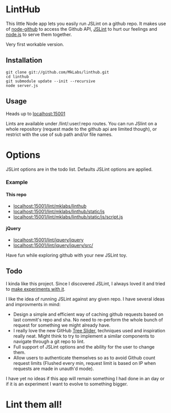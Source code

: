 # LintHub

This little Node app lets you easily run JSLint on a github repo. It makes use of [node-github](https://github.com/ajaxorg/node-github) to access the Github API, [JSLint](https://github.com/douglascrockford/JSLint) to hurt our feelings and [node.js](https://github.com/ry/node) to serve them together.

Very first workable version.


## Installation

	git clone git://github.com/MkLabs/linthub.git
	cd linthub
	git submodule update --init --recursive
	node server.js

## Usage

Heads up to [localhost:15001](http://localhost:15001/)

Lints are available under /lint/:user/:repo routes. You can run JSlint on a whole repository (request made to the github api are limited though), or restrict with the use of sub path and/or file names.

# Options
JSLint options are in the todo list. Defaults JSLint options are applied.

### Example
#### This repo
* [localhost:15001/lint/mklabs/linthub](http://localhost:15001/lint/mklabs/linthub)
* [localhost:15001/lint/mklabs/linthub/static/js](http://localhost:15001/lint/mklabs/linthub/static/js)
* [localhost:15001/lint/mklabs/linthub/static/js/script.js](http://localhost:15001/lint/mklabs/linthub/js/script.js)

#### jQuery
* [localhost:15001/lint/jquery/jquery](http://localhost:15001/lint/jquery/jquery/)
* [localhost:15001/lint/jquery/jquery/src/](http://localhost:15001/lint/jquery/jquery/src/)


Have fun while exploring github with your new JSLint toy.

## Todo

I kinda like this project. Since I discovered JSLint, I always loved it and tried to [make experiments with it](https://github.com/mklabs/lintswarm).

I like the idea of running JSLint against any given repo. I have several ideas and improvments in mind:

* Design a simple and efficient way of caching github requests based on last commit's repo and sha. No need to re-perform the whole bunch of request for something we might already have.
* I really love the new GitHub [Tree Slider](https://github.com/blog/760-the-tree-slider), techniques used and inspiration really neat. Might think to try to implement a similar components to navigate through a git repo to lint.
* Full support of JSLint options and the ability for the user to change them.
* Allow users to authenticate themselves so as to avoid Github count request limits (Flushed every min, request limit is based on IP when requests are made in unauth'd mode).

I have yet no ideas if this app will remain something I had done in an day or if it is an experiment I want to evolve to something bigger.

# Lint them all!

